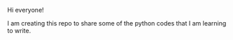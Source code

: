 Hi everyone!

I am creating this repo to share some of the python codes that I am learning to write. 
